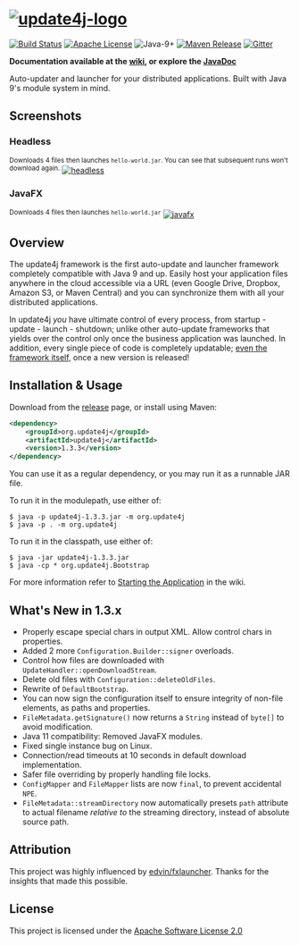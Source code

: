 # [![update4j-logo][3]][3]

[![Build Status](https://travis-ci.org/update4j/update4j.svg?branch=master)](https://travis-ci.org/update4j/update4j)   [![Apache License](https://img.shields.io/badge/license-Apache%20License%202.0-blue.svg)](http://www.apache.org/licenses/LICENSE-2.0)   ![Java-9+](https://img.shields.io/badge/java-9%2B-orange.svg)   [![Maven Release](https://img.shields.io/badge/maven%20central-v1.3.3-yellow.svg)](https://search.maven.org/search?q=org.update4j)    [![Gitter](https://badges.gitter.im/update4j/update4j.svg)](https://gitter.im/update4j/update4j?utm_source=badge&utm_medium=badge&utm_campaign=pr-badge)


**Documentation available at the [wiki](https://github.com/update4j/update4j/wiki/Documentation), or explore the [JavaDoc](http://docs.update4j.org/javadoc/update4j/overview-summary.html)**

Auto-updater and launcher for your distributed applications. Built with Java 9's module system in mind.

## Screenshots

### Headless
<sup>Downloads 4 files then launches `hello-world.jar`. You can see that subsequent runs won't download again.</sup>
[![headless][2]][2]

### JavaFX

<sup>Downloads 4 files then launches `hello-world.jar`</sup>
[![javafx][1]][1]



## Overview

The update4j framework is the first auto-update and launcher framework completely compatible with Java 9 and up. Easily host your application files anywhere in the cloud accessible via a URL (even Google Drive, Dropbox, Amazon S3, or Maven Central)
and you can synchronize them with all your distributed applications.

In update4j _you_ have ultimate control of every process, from startup - update - launch - shutdown; unlike other auto-update frameworks that yields over the control only once the business application was launched. In addition, every single piece of code is completely updatable; [even the framework itself](https://github.com/update4j/update4j/wiki/Documentation#updating-update4j-itself), once a new version is released!

## Installation & Usage

Download from the [release](https://github.com/update4j/update4j/releases) page, or install using Maven:

```xml
<dependency>
    <groupId>org.update4j</groupId>
    <artifactId>update4j</artifactId>
    <version>1.3.3</version>
</dependency>
```

You can use it as a regular dependency, or you may run it as a runnable JAR file. 

To run it in the modulepath, use either of:

```shell
$ java -p update4j-1.3.3.jar -m org.update4j
$ java -p . -m org.update4j

```

To run it in the classpath, use either of:

```shell
$ java -jar update4j-1.3.3.jar
$ java -cp * org.update4j.Bootstrap
```

For more information refer to [Starting the Application](https://github.com/update4j/update4j/wiki/Documentation#starting-the-application) in the wiki.


## What's New in 1.3.x
  * Properly escape special chars in output XML. Allow control chars in properties.
  * Added 2 more `Configuration.Builder::signer` overloads.
  * Control how files are downloaded with `UpdateHandler::openDownloadStream`.
  * Delete old files with `Configuration::deleteOldFiles`.
  * Rewrite of `DefaultBootstrap`.
  * You can now sign the configuration itself to ensure integrity of non-file elements, as paths and properties.
  * `FileMetadata.getSignature()` now returns a `String` instead of `byte[]` to avoid modification.
  * Java 11 compatibility: Removed JavaFX modules.
  * Fixed single instance bug on Linux.
  * Connection/read timeouts at 10 seconds in default download implementation.
  * Safer file overriding by properly handling file locks.
  * `ConfigMapper` and `FileMapper` lists are now `final`, to prevent accidental `NPE`.
  * `FileMetadata::streamDirectory` now automatically presets `path` attribute to actual filename _relative to_ the streaming directory, instead of absolute source path.


## Attribution

This project was highly influenced by [edvin/fxlauncher](https://github.com/edvin/fxlauncher/). Thanks for the insights
that made this possible.

## License

This project is licensed under the [Apache Software License 2.0](http://www.apache.org/licenses/LICENSE-2.0)


  [1]: https://i.stack.imgur.com/Hz1G7.gif
  [2]: https://i.stack.imgur.com/Ttf8Z.gif
  [3]: https://i.stack.imgur.com/L6WAF.jpg
